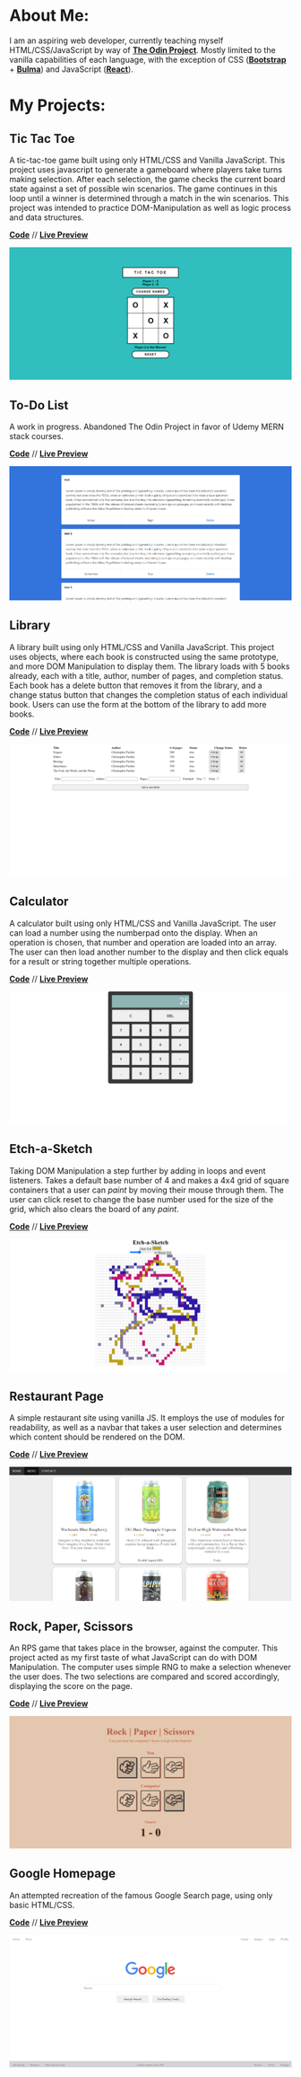 # About Me:

I am an aspiring web developer, currently teaching myself HTML/CSS/JavaScript by way of [**The Odin Project**](https://www.theodinproject.com). Mostly limited to the vanilla capabilities of each language, with the exception of CSS ([**Bootstrap**](https://getbootstrap.com/) + [**Bulma**](https://bulma.io/)) and JavaScript ([**React**](https://reactjs.org/)).

# My Projects:

## Tic Tac Toe

A tic-tac-toe game built using only HTML/CSS and Vanilla JavaScript. This project uses javascript to generate a gameboard where players take turns making selection. After each selection, the game checks the current board state against a set of possible win scenarios. The game continues in this loop until a winner is determined through a match in the win scenarios. This project was intended to practice DOM-Manipulation as well as logic process and data structures.

[**Code**](https://github.com/billyhelms24/tic-tac-toe) // [**Live Preview**](https://billyhelms24.github.io/tic-tac-toe)

![tic-tac-toe.png](https://raw.githubusercontent.com/billyhelms24/billyhelms24/main/screenshots/tic-tac-toe.png)

## To-Do List

A work in progress. Abandoned The Odin Project in favor of Udemy MERN stack courses.

[**Code**](https://github.com/billyhelms24/to-do-list) // [**Live Preview**](https://billyhelms24.github.io/to-do-list)

![restaurant-page.png](https://raw.githubusercontent.com/billyhelms24/billyhelms24/main/screenshots/to-do-list.png)

## Library

A library built using only HTML/CSS and Vanilla JavaScript. This project uses objects, where each book is constructed using the same prototype, and more DOM Manipulation to display them. The library loads with 5 books already, each with a title, author, number of pages, and completion status. Each book has a delete button that removes it from the library, and a change status button that changes the completion status of each individual book. Users can use the form at the bottom of the library to add more books.

[**Code**](https://github.com/billyhelms24/js-library) // [**Live Preview**](https://billyhelms24.github.io/js-library/)

![js-library.png](https://raw.githubusercontent.com/billyhelms24/billyhelms24/main/screenshots/js-library.png)

## Calculator

A calculator built using only HTML/CSS and Vanilla JavaScript. The user can load a number using the numberpad onto the display. When an operation is chosen, that number and operation are loaded into an array. The user can then load another number to the display and then click equals for a result or string together multiple operations.

[**Code**](https://github.com/billyhelms24/js-calculator) // [**Live Preview**](https://billyhelms24.github.io/js-calculator/)

![js-calculator-png](https://raw.githubusercontent.com/billyhelms24/billyhelms24/main/screenshots/js-calculator.png)

## Etch-a-Sketch

Taking DOM Manipulation a step further by adding in loops and event listeners. Takes a default base number of 4 and makes a 4x4 grid of square containers that a user can _paint_ by moving their mouse through them. The user can click reset to change the base number used for the size of the grid, which also clears the board of any _paint_.

[**Code**](https://github.com/billyhelms24/etch-a-sketch) // [**Live Preview**](https://billyhelms24.github.io/etch-a-sketch/)

![etch-a-sketch.png](https://raw.githubusercontent.com/billyhelms24/billyhelms24/main/screenshots/etch-a-sketch.png)

## Restaurant Page

A simple restaurant site using vanilla JS. It employs the use of modules for readability, as well as a navbar that takes a user selection and determines which content should be rendered on the DOM.

[**Code**](https://github.com/billyhelms24/restaurant-page) // [**Live Preview**](https://billyhelms24.github.io/restaurant-page)

![restaurant-page](https://raw.githubusercontent.com/billyhelms24/billyhelms24/main/screenshots/restaurant-page.png)

## Rock, Paper, Scissors

An RPS game that takes place in the browser, against the computer. This project acted as my first taste of what JavaScript can do with DOM Manipulation. The computer uses simple RNG to make a selection whenever the user does. The two selections are compared and scored accordingly, displaying the score on the page.

[**Code**](https://github.com/billyhelms24/rock-paper-scissors) // [**Live Preview**](https://billyhelms24.github.io/rock-paper-scissors/)

![rock-paper-scissors.png](https://raw.githubusercontent.com/billyhelms24/billyhelms24/main/screenshots/rock-paper-scissors.png)

## Google Homepage

An attempted recreation of the famous Google Search page, using only basic HTML/CSS.

[**Code**](https://github.com/billyhelms24/google-homepage) // [**Live Preview**](https://billyhelms24.github.io/google-homepage/)

![google-homepage.png](https://raw.githubusercontent.com/billyhelms24/billyhelms24/main/screenshots/google-homepage.png)

